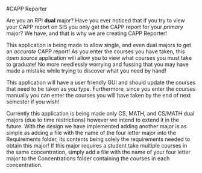#CAPP Reporter

Are you an RPI **dual** major? Have you ever noticed that if you try to view your CAPP report on SIS you only get the CAPP report for your *primary* major? We have, and that is why we are creating CAPP Reporter!

This application is being made to allow single, and even dual majors to get an *accurate* CAPP report! As you enter the courses you have taken, this *open source* application will allow you to view what courses you must take to graduate! No more needlessly worrying and fussing that you may have made a mistake while trying to discover what you need by hand!

This application will have a user friendly GUI and should update the courses that need to be taken as you type. Furthermore, since you enter the courses manually you can enter the courses you will have taken by the end of next semester if you wish!

Currently this application is being made only CS, MATH, and CS/MATH dual majors (due to time restrictions) however we intend to extend it in the future. With the design we have implemented adding another major is as simple as adding a file with the name of the four letter major into the Requirements folder, its contents being solely the requirements needed to obtain this major! If this major requires a student take multiple courses in the same concentration, simply add a file with the name of your four letter major to the Concentrations folder containing the courses in each concentration.

